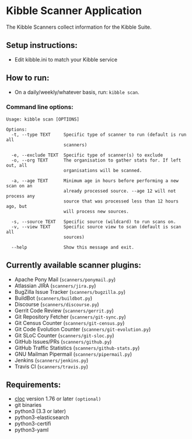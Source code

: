 # Kibble Scanner Application
The Kibble Scanners collect information for the Kibble Suite.

## Setup instructions:

 - Edit kibble.ini to match your Kibble service

## How to run:

 - On a daily/weekly/whatever basis, run: `kibble scan`.

### Command line options:

```
Usage: kibble scan [OPTIONS]

Options:
  -t, --type TEXT     Specific type of scanner to run (default is run all
                      scanners)

  -e, --exclude TEXT  Specific type of scanner(s) to exclude
  -o, --org TEXT      The organisation to gather stats for. If left out, all
                      organisations will be scanned.

  -a, --age TEXT      Minimum age in hours before performing a new scan on an
                      already processed source. --age 12 will not process any
                      source that was processed less than 12 hours ago, but
                      will process new sources.

  -s, --source TEXT   Specific source (wildcard) to run scans on.
  -v, --view TEXT     Specific source view to scan (default is scan all
                      sources)

  --help              Show this message and exit.
```

## Currently available scanner plugins:

 - Apache Pony Mail (`scanners/ponymail.py`)
 - Atlassian JIRA (`scanners/jira.py`)
 - BugZilla Issue Tracker (`scanners/bugzilla.py`)
 - BuildBot (`scanners/buildbot.py`)
 - Discourse (`scanners/discourse.py`)
 - Gerrit Code Review (`scanners/gerrit.py`)
 - Git Repository Fetcher (`scanners/git-sync.py`)
 - Git Census Counter (`scanners/git-census.py`)
 - Git Code Evolution Counter (`scanners/git-evolution.py`)
 - Git SLoC Counter (`scanners/git-sloc.py`)
 - GitHub Issues/PRs (`scanners/github.py`)
 - GitHub Traffic Statistics (`scanners/github-stats.py`)
 - GNU Mailman Pipermail (`scanners/pipermail.py`)
 - Jenkins (`scanners/jenkins.py`)
 - Travis CI (`scanners/travis.py`)

## Requirements:

 - [cloc](https://github.com/AlDanial/cloc) version 1.76 or later `(optional)`
 - git binaries
 - python3 (3.3 or later)
 - python3-elasticsearch
 - python3-certifi
 - python3-yaml
